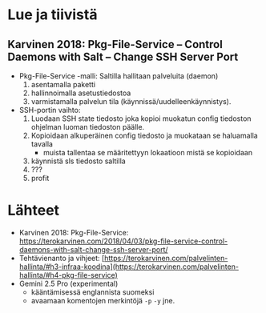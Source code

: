 # Lue ja tiivistä
## Karvinen 2018: Pkg-File-Service – Control Daemons with Salt – Change SSH Server Port
- Pkg-File-Service -malli: Saltilla hallitaan palveluita (daemon)
  1. asentamalla paketti
  2. hallinnoimalla asetustiedostoa
  3. varmistamalla palvelun tila (käynnissä/uudelleenkäynnistys).
- SSH-portin vaihto:
  1. Luodaan SSH state tiedosto joka kopioi muokatun config tiedoston ohjelman luoman tiedoston päälle.
  2. Kopioidaan alkuperäinen config tiedosto ja muokataan se haluamalla tavalla
     - muista tallentaa se määritettyyn lokaatioon mistä se kopioidaan
  3. käynnistä sls tiedosto saltilla
  4. ???
  5. profit







# Lähteet
- Karvinen 2018: Pkg-File-Service: https://terokarvinen.com/2018/04/03/pkg-file-service-control-daemons-with-salt-change-ssh-server-port/
- Tehtävienanto ja vihjeet: [https://terokarvinen.com/palvelinten-hallinta/#h3-infraa-koodina](https://terokarvinen.com/palvelinten-hallinta/#h4-pkg-file-service)
- Gemini 2.5 Pro (experimental)
  - kääntämisessä englannista suomeksi
  - avaamaan komentojen merkintöjä `-p` `-y` jne.
